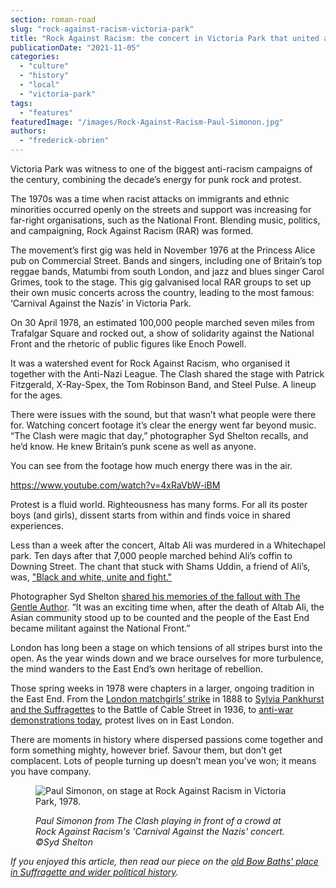 ```yaml
---
section: roman-road
slug: "rock-against-racism-victoria-park"
title: "Rock Against Racism: the concert in Victoria Park that united a nation"
publicationDate: "2021-11-05"
categories: 
  - "culture"
  - "history"
  - "local"
  - "victoria-park"
tags: 
  - "features"
featuredImage: "/images/Rock-Against-Racism-Paul-Simonon.jpg"
authors: 
  - "frederick-obrien"
---
```


Victoria Park was witness to one of the biggest anti-racism campaigns of the century, combining the decade’s energy for punk rock and protest.

The 1970s was a time when racist attacks on immigrants and ethnic minorities occurred openly on the streets and support was increasing for far-right organisations, such as the National Front. Blending music, politics, and campaigning, Rock Against Racism (RAR) was formed.

The movement’s first gig was held in November 1976 at the Princess Alice pub on Commercial Street. Bands and singers, including one of Britain’s top reggae bands, Matumbi from south London, and jazz and blues singer Carol Grimes, took to the stage. This gig galvanised local RAR groups to set up their own music concerts across the country, leading to the most famous: ‘Carnival Against the Nazis’ in Victoria Park. 

On 30 April 1978, an estimated 100,000 people marched seven miles from Trafalgar Square and rocked out, a show of solidarity against the National Front and the rhetoric of public figures like Enoch Powell.

It was a watershed event for Rock Against Racism, who organised it together with the Anti-Nazi League. The Clash shared the stage with Patrick Fitzgerald, X-Ray-Spex, the Tom Robinson Band, and Steel Pulse. A lineup for the ages. 

There were issues with the sound, but that wasn’t what people were there for. Watching concert footage it’s clear the energy went far beyond music. “The Clash were magic that day,” photographer Syd Shelton recalls, and he’d know. He knew Britain’s punk scene as well as anyone. 

You can see from the footage how much energy there was in the air. 

https://www.youtube.com/watch?v=4xRaVbW-iBM

Protest is a fluid world. Righteousness has many forms. For all its poster boys (and girls), dissent starts from within and finds voice in shared experiences.

Less than a week after the concert, Altab Ali was murdered in a Whitechapel park. Ten days after that 7,000 people marched behind Ali’s coffin to Downing Street. The chant that stuck with Shams Uddin, a friend of Ali’s, was, ["Black and white, unite and fight."](https://www.bbc.co.uk/news/uk-england-london-36191020)

Photographer Syd Shelton [shared his memories of the fallout with The Gentle Author](https://spitalfieldslife.com/2015/09/16/syd-sheltons-rock-against-racism/). “It was an exciting time when, after the death of Altab Ali, the Asian community stood up to be counted and the people of the East End became militant against the National Front.”

London has long been a stage on which tensions of all stripes burst into the open. As the year winds down and we brace ourselves for more turbulence, the mind wanders to the East End’s own heritage of rebellion.

Those spring weeks in 1978 were chapters in a larger, ongoing tradition in the East End. From the [London matchgirls’ strike](https://romanroadlondon.com/annie-besant-match-girl-riots-bow/) in 1888 to [Sylvia Pankhurst and the Suffragettes](https://romanroadlondon.com/bows-suffragette-secrets-sylvia-pankhurst-east-end-suffrage/) to the Battle of Cable Street in 1936, to [anti-war demonstrations today](https://www.theguardian.com/world/2017/sep/04/protesters-britain-biggest-arms-fair-east-london-docklands-dsei), protest lives on in East London. 

There are moments in history where dispersed passions come together and form something mighty, however brief. Savour them, but don’t get complacent. Lots of people turning up doesn’t mean you’ve won; it means you have company.

<figure>

![Paul Simonon, on stage at Rock Against Racism in Victoria Park, 1978.](/images/Paul-Simonon-Rock-Against-Racism-1978-credit-Syd-Shelton.jpg)

<figcaption>

_Paul Simonon from The Clash playing in front of a crowd at Rock Against Racism's 'Carnival Against the Nazis' concert. ©Syd Shelton_

</figcaption>

</figure>

_If you enjoyed this article, then read our piece on the [old Bow Baths' place in Suffragette and wider political history](https://romanroadlondon.com/bow-baths-history/)._


